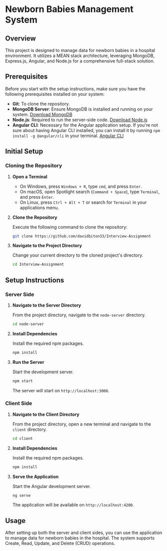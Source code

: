 
# Newborn Babies Management System

## Overview

This project is designed to manage data for newborn babies in a hospital environment. It utilizes a MEAN stack architecture, leveraging MongoDB, Express.js, Angular, and Node.js for a comprehensive full-stack solution.

## Prerequisites

Before you start with the setup instructions, make sure you have the following prerequisites installed on your system:

- **Git**: To clone the repository.
- **MongoDB Server**: Ensure MongoDB is installed and running on your system. [Download MongoDB](https://www.mongodb.com/try/download/community)
- **Node.js**: Required to run the server-side code. [Download Node.js](https://nodejs.org/)
- **Angular CLI**: Necessary for the Angular application setup. If you're not sure about having Angular CLI installed, you can install it by running `npm install -g @angular/cli` in your terminal. [Angular CLI](https://angular.io/cli)

## Initial Setup

### Cloning the Repository

1. **Open a Terminal**

   - On Windows, press `Windows + R`, type `cmd`, and press `Enter`.
   - On macOS, open Spotlight search (`Command + Space`), type `Terminal`, and press `Enter`.
   - On Linux, press `Ctrl + Alt + T` or search for `Terminal` in your applications menu.

2. **Clone the Repository**

   Execute the following command to clone the repository:

   ```bash
   git clone https://github.com/davidbiton33/Interview-Assignment
   ```

3. **Navigate to the Project Directory**

   Change your current directory to the cloned project's directory.

   ```bash
   cd Interview-Assignment
   ```

## Setup Instructions

### Server Side

1. **Navigate to the Server Directory**

   From the project directory, navigate to the `node-server` directory.

   ```bash
   cd node-server
   ```

2. **Install Dependencies**

   Install the required npm packages.

   ```bash
   npm install
   ```

3. **Run the Server**

   Start the development server.

   ```bash
   npm start
   ```

   The server will start on `http://localhost:3000`.

### Client Side

1. **Navigate to the Client Directory**

   From the project directory, open a new terminal and navigate to the `client` directory.

   ```bash
   cd client
   ```

2. **Install Dependencies**

   Install the required npm packages.

   ```bash
   npm install
   ```

3. **Serve the Application**

   Start the Angular development server.

   ```bash
   ng serve
   ```

   The application will be available on `http://localhost:4200`.

## Usage

After setting up both the server and client sides, you can use the application to manage data for newborn babies in the hospital. The system supports Create, Read, Update, and Delete (CRUD) operations.
